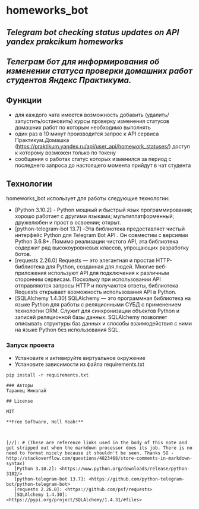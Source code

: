 # homeworks_bot
## _Telegram bot checking status updates on API yandex prakcikum homeworks_
## _Телеграм бот для информирования об изменении статуса проверки домашних работ студентов Яндекс Практикума._
## Функции

- для каждого чата имеется возможность добавить (удалить/запустить/остановить) курсы проверку изменения статусов домашних работ по которым необходимо выполнять
- один раз в 10 минут производится запрос к API сервиса Практикум.Домашка (https://praktikum.yandex.ru/api/user_api/homework_statuses/) доступ к которому возможен только по токену
- сообщения о работах статус которых изменился за период с последнего запроса до настоящего момента прийдут в чат студента

## Технологии

homeworks_bot использует для работы следующие технологии:

- [Python 3.10.2] - Python мощный и быстрый язык программирования; хорошо работает с другими языками;
мультиплатформенный; дружелюбен и прост в освоении; открыт.
- [python-telegram-bot 13.7] -Эта библиотека предоставляет чистый интерфейс Python для Telegram Bot API . Он совместим с версиями Python 3.6.8+. Помимо реализации чистого API, эта библиотека содержит ряд высокоуровневых классов, упрощающих разработку ботов.
- [requests 2.26.0] Requests — это элегантная и простая HTTP-библиотека для Python, созданная для людей.
Многие веб-приложения используют API для подключения к различным сторонним сервисам. Поскольку при использовании API отправляются запросы HTTP и получаются ответы, библиотека Requests открывает возможность использования API в Python. 
- [SQLAlchemy 1.4.30] SQLAlchemy — это программная библиотека на языке Python для работы с реляционными СУБД с применением технологии ORM. Служит для синхронизации объектов Python и записей реляционной базы данных. SQLAlchemy позволяет описывать структуры баз данных и способы взаимодействия с ними на языке Python без использования SQL.

### Запуск проекта
- Установите и активируйте виртуальное окружение
- Установите зависимости из файла requirements.txt
```
pip install -r requirements.txt
``` 
```
### Авторы
Таранец Николай

## License

MIT

**Free Software, Hell Yeah!**



[//]: # (These are reference links used in the body of this note and get stripped out when the markdown processor does its job. There is no need to format nicely because it shouldn't be seen. Thanks SO - http://stackoverflow.com/questions/4823468/store-comments-in-markdown-syntax)
   [Python 3.10.2]: <https://www.python.org/downloads/release/python-3102/>
   [python-telegram-bot 13.7]: <https://github.com/python-telegram-bot/python-telegram-bot>
   [requests 2.26.0]: <https://github.com/psf/requests>
   [SQLAlchemy 1.4.30]: <https://pypi.org/project/SQLAlchemy/1.4.31/#files>

